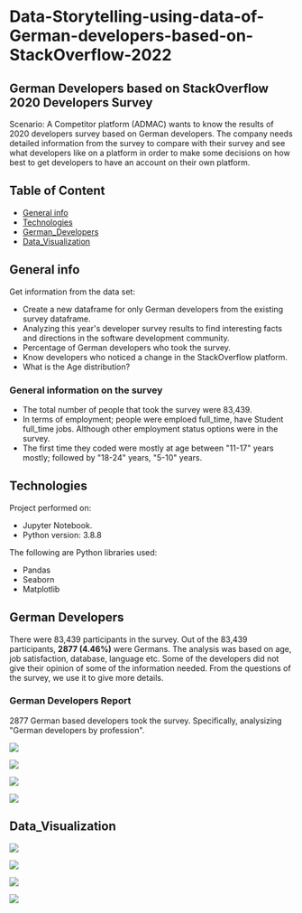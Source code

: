# Data-Storytelling-using-data-of-German-developers-based-on-StackOverflow-2022

## German Developers based on StackOverflow 2020 Developers Survey
Scenario: A Competitor platform (ADMAC) wants to know the results of 2020 developers survey based on German developers. The company needs detailed information from the survey to compare with their survey and see what developers like on a platform in order to make some decisions on how best to get developers to have an account on their own platform.


## Table of Content
* [General info](#general-info)
* [Technologies](#technologies)
* [German_Developers](#german_developers)
* [Data_Visualization](#data_visualization)


## General info
Get information from the data set:

- Create a new dataframe for only German developers from the existing survey dataframe.
- Analyzing this year's developer survey results to find interesting facts and directions in the software development community.
- Percentage of German developers who took the survey.
- Know developers who noticed a change in the StackOverflow platform.
- What is the Age distribution?

### General information on the survey
- The total number of people that took the survey were 83,439.
- In terms of employment; people were emploed full_time, have Student full_time jobs. Although other employment status options were in the survey.
- The first time they coded were mostly at age between "11-17" years mostly; followed by "18-24" years, "5-10" years.



## Technologies
Project performed on:
* Jupyter Notebook.
* Python version: 3.8.8

The following are Python libraries used:
- Pandas
- Seaborn
- Matplotlib


## German Developers

There were 83,439 participants in the survey. Out of the 83,439 participants, **2877 (4.46%)** were Germans. The analysis was based on age, job satisfaction, database, language etc. Some of the developers did not give their opinion of some of the information needed. From the questions of the survey, we use it to give more details.

### German Developers Report

2877 German based developers took the survey. Specifically, analysizing "German developers by profession".

![](Stackflow%20images/age.png)

![](Stackflow%20images/categories.png)

![](Stackflow%20images/first.png)

![](Stackflow%20images/status.png)

## Data_Visualization

![](Stackflow%20images/age.png)

![](Stackflow%20images/categories.png)

![](Stackflow%20images/first.png)

![](Stackflow%20images/status.png)










